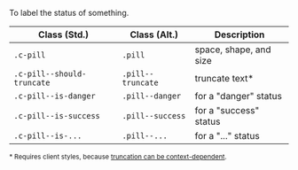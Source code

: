 To label the status of something.

| Class (Std.)               | Class (Alt.)             | Description
| - | - | - |
| `.c-pill`                  | `.pill`                  | space, shape, and size
| `.c-pill--should-truncate` | `.pill--truncate`        | truncate text*
| `.c-pill--is-danger`       | `.pill--danger`          | for a "danger" status
| `.c-pill--is-success`      | `.pill--success`         | for a "success" status
| `.c-pill--is-...`          | `.pill--...`             | for a "..." status

<small>* Requires client styles, because [truncation can be context-dependent](https://confluence.tacc.utexas.edu/x/sAoFDg).</small>

<script src="{{path '/assets/_utils/js/open-ext-links-in-new-window.js'}}" />
